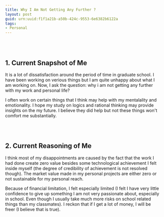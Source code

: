 ```yaml
---
title: Why I Am Not Getting Any Further ?
layout: post
guid: urn:uuid:f1f1a21b-a50b-424c-9553-6e6382b6122a
tags:
- Personal
---
```


<br> <br>

## 1. Current Snapshot of Me

It is a lot of dissatisfaction around the period of time in graduate school. I
have been working on verious things but I am quite unhappy about what I am
working on. Now, I ask the question: why i am not getting any further with my
work and personal life?

I often work on certain things that I think may help with my mentalality and
emotionality. I hope my study on logics and rational thinking may provide
insights on the my future. I believe they did help but not these things won't
comfort me substantially.

<br> <br>

## 2. Current Reasoning of Me

I think most of my disappointments are caused by the fact that the work I had
done create zero value besides some technological achievement I felt inside
myself (the degree of credibility of achievement is not resolved though). The
market value made in my personal projects are either zero or not sustainable for
my personal reach.

Because of financial limitation, I felt especially limited (I felt I have very
little confidence to give up something I am not very passionate about,
especially in school. Even though I usually take much more risks on school
related things than my classmates). I reckon that if I get a lot of money, I
will be freer (I believe that is true).
